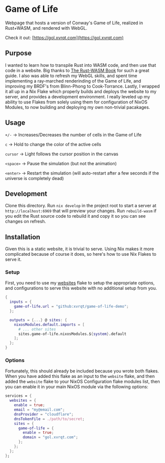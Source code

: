 # Game of Life
Webpage that hosts a version of Conway's Game of Life, realized in Rust+WASM, and rendered with WebGL.

Check it out: [https://gol.xvrqt.com](https://gol.xvrqt.com)

## Purpose
I wanted to learn how to transpile Rust into WASM code, and then use that code in a website. Big thanks to [The Rust-WASM Book](https://rustwasm.github.io/book/) for such a great guide.
I also was able to refresh my WebGL skills, and spent time implementing a ray-marched renderinding of the Game of Life, and improving my BRDF's from Blinn-Phong to Cook-Torrance.
Lastly, I wrapped it all up in a Nix Flake which properly builds and deploys the website to my server, and provides a development environment. I really leveled up my ability to use Flakes from solely using them for configuration of NixOS Modules, to now building and deploying my own non-trivial pacakages.

## Usage
`+/-` -> Increases/Decreases the number of cells in the Game of Life

`c` -> Hold to change the color of the active cells

`cursor` -> Light follows the cursor position in the canvas

`<space>` -> Pause the simulation (but not the animation)

`<enter>` -> Restart the simulation (will auto-restart after a few seconds if the universe is completely dead)

## Development
Clone this directory.
Run `nix develop` in the project root to start a server at `http://localhost:6969` that will preview your changes.
Run `rebuild-wasm` if you edit the Rust source code to rebuild it and copy it so you can see changes on refresh.

## Installation
Given this is a static website, it is trivial to serve.
Using Nix makes it more complicated because of course it does, so here's how to use Nix Flakes to serve it.

### Setup
First, you need to use my [websites](https://github.com/xvrqt/website-flake) flake to setup the appropriate options, and configurations to serve this website with no additional setup from you.

```nix
{
  inputs = {
    game-of-life.url = "github:xvrqt/game-of-life-demo";
  };

  outputs = {...} @ sites: {
    nixosModules.default.imports = [
      # ... other sites
      sites.game-of-life.nixosModules.${system}.default
    ];
  };
}
```

### Options
Fortunately, this should already be included because you wrote both flakes. When you have added this flake as an input to the `website` flake, and then added the `website` flake to your NixOS Configuration flake modules list, then you can enable it in your main NixOS module via the following options:

```nix
services = {
  websites = {
    enable = true;
    email = "my@email.com";
    dnsProvider = "cloudflare";
    dnsTokenFile = ./path/to/secret;
    sites = {
      game-of-life = {
        enable = true;
        domain = "gol.xvrqt.com";
      };
    };
  };
};
```
